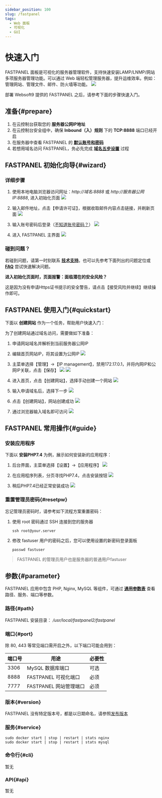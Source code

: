 ```yaml
---
sidebar_position: 100
slug: /fastpanel
tags:
  - Web 面板
  - 可视化
  - GUI
---
```


# 快速入门

FASTPANEL 面板是可视化的服务器管理软件，支持快速安装LAMP/LNMP/网站多项服务器管理功能。可以通过 Web 端轻松管理服务器，提升运维效率。例如：管理网站、管理文件、邮件、防火墙等功能。
   ![](https://libs.websoft9.com/Websoft9/DocsPicture/zh/fastpanel/fastpanel-show-websoft9.png)
   
部署 Websoft9 提供的 FASTPANEL 之后，请参考下面的步骤快速入门。

## 准备{#prepare}

1. 在云控制台获取您的 **服务器公网IP地址** 
2. 在云控制台安全组中，确保 **Inbound（入）规则** 下的 **TCP:8888** 端口已经开启
3. 在服务器中查看 FASTPANEL 的 **[默认账号和密码](./user/credentials)**  
4. 若想用域名访问 FASTPANEL，务必先完成 **[域名五步设置](./administrator/domain_step)** 过程

## FASTPANEL 初始化向导{#wizard}

### 详细步骤

1. 使用本地电脑浏览器访问网址：*http://域名:8888* 或 *http://服务器公网IP:8888*, 进入初始化页面
   ![](https://libs.websoft9.com/Websoft9/DocsPicture/zh/fastpanel/fastpanel-init2-websoft9.png)

2. 输入邮件地址，点击【申请许可证】，根据收取邮件内容点击链接，并刷新页面
   ![](https://libs.websoft9.com/Websoft9/DocsPicture/zh/fastpanel/fastpanel-active2-websoft9.png)
   
3. 输入账号密码后登录（[不知道账号密码？](#账号密码)）
   ![](https://libs.websoft9.com/Websoft9/DocsPicture/zh/fastpanel/fastpanel-login-websoft9.png)
   
4. 进入 FASTPANEL 主界面
   ![](https://libs.websoft9.com/Websoft9/DocsPicture/zh/fastpanel/fastpanel-main-websoft9.png)
   
### 碰到问题？

若碰到问题，请第一时刻联系 **[技术支持](./helpdesk)**。也可以先参考下面列出的问题定位或  **[FAQ](./faq#setup)** 尝试快速解决问题。

**进入初始化页面时，页面报警：面临潜在的安全风险？**  

这是因为没有申请Https证书提示的安全警告，请点击【接受风险并继续】继续操作即可。

## FASTPANEL 使用入门{#quickstart}

下面以 **创建网站** 作为一个任务，帮助用户快速入门：

为了创建网站通过域名访问，需要做如下准备：
1. 申请网站域名并解析到当前服务器公网IP
2. 编辑首页网站IP，将其设置为公网IP
   ![](https://libs.websoft9.com/Websoft9/DocsPicture/zh/fastpanel/fastpanel-site01-websoft9.png)
   
3. 主菜单选择【管理】->【IP management】，禁用172.17.0.1，并将内网IP和公网IP关联，点击【保存】
   ![](https://libs.websoft9.com/Websoft9/DocsPicture/zh/fastpanel/fastpanel-site02-websoft9.png)
   ![](https://libs.websoft9.com/Websoft9/DocsPicture/zh/fastpanel/fastpanel-site03-websoft9.png)
   
4. 进入首页，点击【创建网站】，选择手动创建一个网站
   ![](https://libs.websoft9.com/Websoft9/DocsPicture/zh/fastpanel/fastpanel-site04-websoft9.png)
   
5. 输入申请域名后，选择下一步
   ![](https://libs.websoft9.com/Websoft9/DocsPicture/zh/fastpanel/fastpanel-site05-websoft9.png)
   
6. 点击【创建网站】，网站创建成功
   ![](https://libs.websoft9.com/Websoft9/DocsPicture/zh/fastpanel/fastpanel-site06-websoft9.png)

7. 通过浏览器输入域名即可访问
   ![](https://libs.websoft9.com/Websoft9/DocsPicture/zh/fastpanel/fastpanel-site07-websoft9.png)
   
## FASTPANEL 常用操作{#guide}

### 安装应用程序

下面以 **安装PHP7.4** 为例，展示如何安装新的应用程序：

1. 后台界面，主菜单选择【设置】->【应用程序】
   ![](https://libs.websoft9.com/Websoft9/DocsPicture/zh/fastpanel/fastpanel-install1-websoft9.png)
   
2. 在应用程序列表，分页寻找PHP7.4，点击安装按钮
   ![](https://libs.websoft9.com/Websoft9/DocsPicture/zh/fastpanel/fastpanel-install2-websoft9.png)
   
3. 稍后PHP7.4已经正常安装成功
   ![](https://libs.websoft9.com/Websoft9/DocsPicture/zh/fastpanel/fastpanel-install3-websoft9.png)
   
### 重置管理员密码{#resetpw}

忘记管理员密码时，请参考如下流程方案重置密码：  

1. 使用 root 密码通过 SSH 连接到您的服务器
   ```
   ssh root@your.server
   ```

2. 修改 fastuser 用户的密码之后，您可以使用设置的新密码登录面板
   ```
   passwd fastuser
   ```

 > FASTPANEL 的管理员用户也是服务器的普通用户fastuser

## 参数{#parameter}

FASTPANEL 应用中包含 PHP, Nginx, MySQL 等组件，可通过 **[通用参数表](./administrator/parameter)** 查看路径、服务、端口等参数。 

### 路径{#path}

FASTPANEL 安装目录： */usr/local/fastpanel2/fastpanel*    

### 端口{#port}

除 80, 443 等常见端口需开启之外，以下端口可能会用到：  

| 端口号 | 用途                                          | 必要性 |
| ------ | --------------------------------------------- | ------ |
| 3306   | MySQL 数据库端口 | 可选   |
| 8888   | FASTPANEL 可视化端口 | 必须   |
| 7777   | FASTPANEL 网站管理端口 | 必须   |

### 版本{#version}

FASTPANEL 没有特定版本号，都是以日期命名，请参照[发布版本](https://fastpanel.direct/changelog)

### 服务{#service}

```shell
sudo docker start | stop | restart | stats nginx
sudo docker start | stop | restart | stats mysql
```

### 命令行{#cli}

暂无

### API{#api}

暂无
